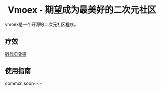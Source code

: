 <div style="text-align:center">
    <h1>Vmoex - 期望成为最美好的二次元社区</h1>
</div>

vmoex是一个开源的二次元社区程序。


## 疗效 

[戳我见效果](https://www.vmoex.com/)

## 使用指南

common soon~~~
